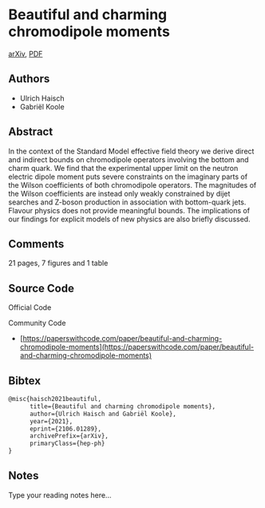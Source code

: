 
# Beautiful and charming chromodipole moments

[arXiv](https://arxiv.org/abs/2106.01289), [PDF](https://arxiv.org/pdf/2106.01289.pdf)

## Authors

- Ulrich Haisch
- Gabriël Koole

## Abstract

In the context of the Standard Model effective field theory we derive direct and indirect bounds on chromodipole operators involving the bottom and charm quark. We find that the experimental upper limit on the neutron electric dipole moment puts severe constraints on the imaginary parts of the Wilson coefficients of both chromodipole operators. The magnitudes of the Wilson coefficients are instead only weakly constrained by dijet searches and Z-boson production in association with bottom-quark jets. Flavour physics does not provide meaningful bounds. The implications of our findings for explicit models of new physics are also briefly discussed.

## Comments

21 pages, 7 figures and 1 table

## Source Code

Official Code



Community Code

- [https://paperswithcode.com/paper/beautiful-and-charming-chromodipole-moments](https://paperswithcode.com/paper/beautiful-and-charming-chromodipole-moments)

## Bibtex

```tex
@misc{haisch2021beautiful,
      title={Beautiful and charming chromodipole moments}, 
      author={Ulrich Haisch and Gabriël Koole},
      year={2021},
      eprint={2106.01289},
      archivePrefix={arXiv},
      primaryClass={hep-ph}
}
```

## Notes

Type your reading notes here...

